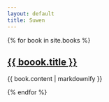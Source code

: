 ```yaml
---
layout: default
title: Suwen
---
```


{% for book in site.books %}
  <h2>
    <a href="{{ book.url }}">
      {{ boook.title }}
    </a>
  </h2>
  <p>{{ book.content | markdownify }}</p>
{% endfor %}
